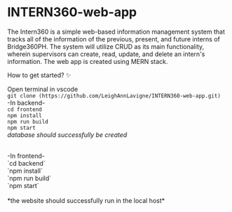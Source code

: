 # INTERN360-web-app 
The Intern360 is a simple web-based information management system that tracks all of the information of the previous, present, and future interns of Bridge360PH. The system will utilize CRUD as its main functionality, wherein supervisors can create, read, update, and delete an intern's information. The web app is created using MERN stack.


 How to get started? :sparkles: <br /> 

 Open terminal in vscode <br />
 `git clone (https://github.com/LeighAnnLavigne/INTERN360-web-app.git)` <br />
 -In backend- <br />
 `cd frontend` <br />
 `npm install` <br />
`npm run build` <br />
`npm start` <br />
*database should successfully be created* <br />

<br />
 -In frontend- <br />
 `cd backend` <br />
 `npm install` <br />
 `npm run build` <br />
`npm start` <br />
<br />
*the website should successfully run in the local host*

